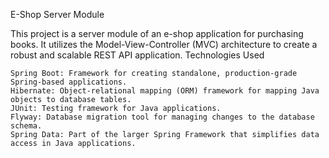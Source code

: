 E-Shop Server Module

This project is a server module of an e-shop application for purchasing books. It utilizes the Model-View-Controller (MVC) architecture to create a robust and scalable REST API application.
Technologies Used

    Spring Boot: Framework for creating standalone, production-grade Spring-based applications.
    Hibernate: Object-relational mapping (ORM) framework for mapping Java objects to database tables.
    JUnit: Testing framework for Java applications.
    Flyway: Database migration tool for managing changes to the database schema.
    Spring Data: Part of the larger Spring Framework that simplifies data access in Java applications.
